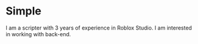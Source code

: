 # Simple
I am a scripter with 3 years of experience in Roblox Studio. I am interested in working with back-end.
